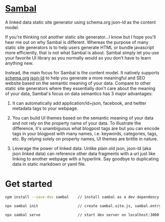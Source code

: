 
# [Sambal](https://sambal.dev)

A linked data static site generator using schema.org json-ld as the content model.

If you're thinking not another static site generator...I know but I hope you'll hear me out on why Sambal is different.  Whereas the purpose of many static site generators is to help users generate HTML or bundle javascript more efficiently, that is not what Sambal is about.  Sambal simply let you use your favorite UI library as you normally would so you don't have to learn anything new.

Instead, the main focus for Sambal is the content model.  It natively supports [schema.org](https://schema.org/) [json-ld](https://json-ld.org/) to help you generate a more meaningful and SEO website based on the semantic meaning of your data.  Compare to other static site generators where they essentially don't care about the meaning of your data, Sambal's focus on data semantics has 3 major advantages: 

1. It can automatically add application/ld+json, facebook, and twitter metadata tags to your webpage.

2. You can build UI themes based on the semantic meaning of your data and not rely on the property name of your data.  To illustrate the difference, it's unambiguous what blogpost tags are but you can encode tags in your blogpost with many names, i.e. keywords, categories, tags, etc.  By relying solely on property names, UI themes are brittle in nature. 

3. Leverage the power of linked data.  Unlike plain old json, json-ld (aka json linked data) can reference other data fragments with a url just like linking to another webpage with a hyperlink.  Say goodbye to duplicating data in static markdown or yaml file.

# Get started

```sh
npm install --save-dev sambal    // install sambal as a dev dependency

npx sambal init                  // create sambal.site.js, sambal.entry.js and sample content

npx sambal serve                 // start dev server on localhost:3000
```